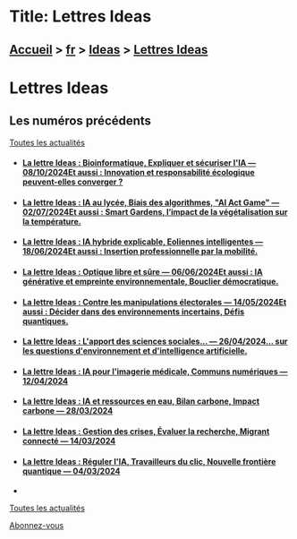 # Title: Lettres Ideas

## [Accueil](https://www.telecom-paris.fr "https://www.telecom-paris.fr") > [fr](https://www.telecom-paris.fr/fr "fr") > [Ideas](https://www.telecom-paris.fr/fr/ideas "Ideas") > [Lettres Ideas](https://www.telecom-paris.fr/fr/ideas/lettre)

[](https://www.telecom-paris.fr/fr/accueil)

# Lettres Ideas

## Les numéros précédents

[Toutes les actualités](https://www.telecom-paris.fr/news/newsroom "Toutes les
actualités")

  * #### [La lettre Ideas : Bioinformatique, Expliquer et sécuriser l'IA — 08/10/2024Et aussi : Innovation et responsabilité écologique peuvent-elles converger ?](https://www.telecom-paris.fr/?mailpoet_router&endpoint=view_in_browser&action=view&data=WzMyNiwiZjhhOTE2N2E5NzU5IiwwLDAsMCwxXQ "La lettre Ideas : Bioinformatique, Expliquer et sécuriser l'IA")
  * #### [La lettre Ideas : IA au lycée, Biais des algorithmes, "AI Act Game" — 02/07/2024Et aussi : Smart Gardens, l’impact de la végétalisation sur la température.](https://www.telecom-paris.fr/?mailpoet_router&endpoint=view_in_browser&action=view&data=WzMyNSwiZjY3NGIwZDA3NDgxIiwwLDAsMCwxXQ "La lettre Ideas : IA au lycée, Biais des algorithmes, ")
  * #### [La lettre Ideas : IA hybride explicable, Eoliennes intelligentes — 18/06/2024Et aussi : Insertion professionnelle par la mobilité.](https://www.telecom-paris.fr/?mailpoet_router&endpoint=view_in_browser&action=view&data=WzMyMCwiMDQ2M2Q3OTZmNzZiIiwwLDAsMCwxXQ "La lettre Ideas : IA hybride explicable, Eoliennes intelligentes")
  * #### [La lettre Ideas : Optique libre et sûre — 06/06/2024Et aussi : IA générative et empreinte environnementale, Bouclier démocratique.](https://www.telecom-paris.fr/?mailpoet_router&endpoint=view_in_browser&action=view&data=WzMxOSwiZWZlMGNjZmY0ZDk2IiwwLDAsMCwxXQ "La lettre Ideas : Optique libre et sûre")
  * #### [La lettre Ideas : Contre les manipulations électorales — 14/05/2024Et aussi : Décider dans des environnements incertains, Défis quantiques.](https://www.telecom-paris.fr/?mailpoet_router&endpoint=view_in_browser&action=view&data=WzMxNywiODk2MTlkZTIzOGE3IiwwLDAsMCwxXQ "La lettre Ideas : Contre les manipulations électorales")
  * #### [La lettre Ideas : L'apport des sciences sociales... — 26/04/2024... sur les questions d'environnement et d'intelligence artificielle.](https://www.telecom-paris.fr/?mailpoet_router&endpoint=view_in_browser&action=view&data=WzMxNCwiODFlMzc2ZGQ3NTM0IiwwLDAsMjI3LDFd "La lettre Ideas : L'apport des sciences sociales...")
  * #### [La lettre Ideas : IA pour l'imagerie médicale, Communs numériques — 12/04/2024](https://www.telecom-paris.fr/?mailpoet_router&endpoint=view_in_browser&action=view&data=WzMxMiwiZmNhMzJjMTY5YTg4IiwwLDAsMjI1LDFd "La lettre Ideas : IA pour l'imagerie médicale, Communs numériques")
  * #### [La lettre Ideas : IA et ressources en eau, Bilan carbone, Impact carbone — 28/03/2024](https://www.telecom-paris.fr/?mailpoet_router&endpoint=view_in_browser&action=view&data=WzMwOSwiZThhMzQ0YzYxMWI2IiwwLDAsMjIzLDFd "La lettre Ideas : IA et ressources en eau, Bilan carbone, Impact carbone")
  * #### [La lettre Ideas : Gestion des crises, Évaluer la recherche, Migrant connecté — 14/03/2024](https://www.telecom-paris.fr/?mailpoet_router&endpoint=view_in_browser&action=view&data=WzMwOCwiZjI5MGZlODk1NDMzIiwwLDAsMjIxLDFd "La lettre Ideas : Gestion des crises, Évaluer la recherche, Migrant connecté")
  * #### [La lettre Ideas : Réguler l'IA, Travailleurs du clic, Nouvelle frontière quantique — 04/03/2024](https://www.telecom-paris.fr/?mailpoet_router&endpoint=view_in_browser&action=view&data=WzMwNiwiNjY2MWM1M2Q3MTA1IiwwLDAsMjE5LDFd "La lettre Ideas : Réguler l'IA, Travailleurs du clic, Nouvelle frontière quantique")
  * 

[Toutes les actualités](https://www.telecom-paris.fr/news/newsroom "Toutes les
actualités")

[Abonnez-vous](https://www.telecom-paris.fr/fr/ideas/sommaire?dest=abo
"Abonnez-vous")

